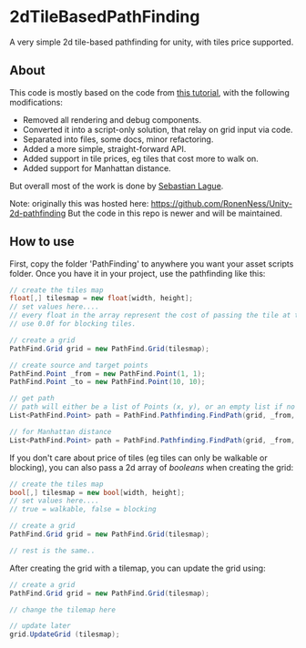 # 2dTileBasedPathFinding

A very simple 2d tile-based pathfinding for unity, with tiles price supported.

## About

This code is mostly based on the code from [this tutorial](https://www.youtube.com/watch?v=mZfyt03LDH4), with the following modifications:

- Removed all rendering and debug components.
- Converted it into a script-only solution, that relay on grid input via code.
- Separated into files, some docs, minor refactoring.
- Added a more simple, straight-forward API.
- Added support in tile prices, eg tiles that cost more to walk on.
- Added support for Manhattan distance.

But overall most of the work is done by [Sebastian Lague](https://www.youtube.com/channel/UCmtyQOKKmrMVaKuRXz02jbQ).

Note: originally this was hosted here: https://github.com/RonenNess/Unity-2d-pathfinding
But the code in this repo is newer and will be maintained.

## How to use

First, copy the folder 'PathFinding' to anywhere you want your asset scripts folder. Once you have it in your project, use the pathfinding like this:

```C#
// create the tiles map
float[,] tilesmap = new float[width, height];
// set values here....
// every float in the array represent the cost of passing the tile at that position.
// use 0.0f for blocking tiles.

// create a grid
PathFind.Grid grid = new PathFind.Grid(tilesmap);

// create source and target points
PathFind.Point _from = new PathFind.Point(1, 1);
PathFind.Point _to = new PathFind.Point(10, 10);

// get path
// path will either be a list of Points (x, y), or an empty list if no path is found.
List<PathFind.Point> path = PathFind.Pathfinding.FindPath(grid, _from, _to);

// for Manhattan distance
List<PathFind.Point> path = PathFind.Pathfinding.FindPath(grid, _from, _to, Pathfinding.DistanceType.Manhattan);

```

If you don't care about price of tiles (eg tiles can only be walkable or blocking), you can also pass a 2d array of *booleans* when creating the grid:
```C#
// create the tiles map
bool[,] tilesmap = new bool[width, height];
// set values here....
// true = walkable, false = blocking

// create a grid
PathFind.Grid grid = new PathFind.Grid(tilesmap);

// rest is the same..
```

After creating the grid with a tilemap, you can update the grid using:
```C#
// create a grid
PathFind.Grid grid = new PathFind.Grid(tilesmap);

// change the tilemap here

// update later
grid.UpdateGrid (tilesmap);
```